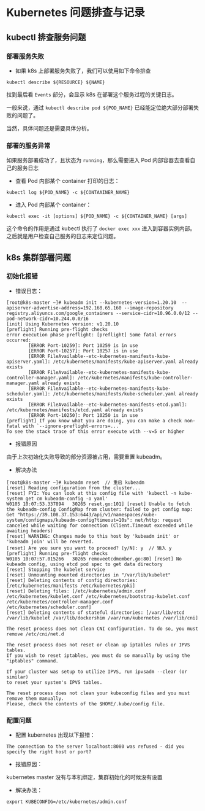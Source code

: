 # Kubernetes 问题排查与记录

## kubectl 排查服务问题

### 部署服务失败
- 如果 k8s 上部署服务失败了，我们可以使用如下命令排查
```shell
kubectl describe ${RESOURCE} ${NAME}
```

拉到最后看 `Events` 部分，会显示 k8s 在部署这个服务过程的关键日志。

一般来说，通过 `kubectl describe pod ${POD_NAME}` 已经能定位绝大部分部署失败的问题了。

当然，具体问题还是需要具体分析。

### 部署的服务异常

如果服务部署成功了，且状态为 `running`，那么需要进入 Pod 内部容器去查看自己的服务日志

- 查看 Pod 内部某个 container 打印的日志：
```shell
kubectl log ${POD_NAME} -c ${CONTAAINER_NAME}
```

- 进入 Pod 内部某个 container：
```shell
kubectl exec -it [options] ${POD_NAME} -c ${CONTAINER_NAME} [args]
```

这个命令的作用是通过 kubectl 执行了 `docker exec xxx` 进入到容器实例内部。之后就是用户检查自己服务的日志来定位问题。


## k8s 集群部署问题

### 初始化报错

- 错误日志：
```shell
[root@k8s-master ~]# kubeadm init --kubernetes-version=1.20.10  --apiserver-advertise-address=192.168.65.160 --image-repository registry.aliyuncs.com/google_containers --service-cidr=10.96.0.0/12 --pod-network-cidr=10.244.0.0/16
[init] Using Kubernetes version: v1.20.10
[preflight] Running pre-flight checks
error execution phase preflight: [preflight] Some fatal errors occurred:
        [ERROR Port-10259]: Port 10259 is in use
        [ERROR Port-10257]: Port 10257 is in use
        [ERROR FileAvailable--etc-kubernetes-manifests-kube-apiserver.yaml]: /etc/kubernetes/manifests/kube-apiserver.yaml already exists
        [ERROR FileAvailable--etc-kubernetes-manifests-kube-controller-manager.yaml]: /etc/kubernetes/manifests/kube-controller-manager.yaml already exists
        [ERROR FileAvailable--etc-kubernetes-manifests-kube-scheduler.yaml]: /etc/kubernetes/manifests/kube-scheduler.yaml already exists
        [ERROR FileAvailable--etc-kubernetes-manifests-etcd.yaml]: /etc/kubernetes/manifests/etcd.yaml already exists
        [ERROR Port-10250]: Port 10250 is in use
[preflight] If you know what you are doing, you can make a check non-fatal with `--ignore-preflight-errors=...`
To see the stack trace of this error execute with --v=5 or higher
```

- 报错原因

由于上次初始化失败导致的部分资源被占用，需要重置 kubeadm。

- 解决办法
```shell
[root@k8s-master ~]# kubeadm reset  // 重启 kubeadm
[reset] Reading configuration from the cluster...
[reset] FYI: You can look at this config file with 'kubectl -n kube-system get cm kubeadm-config -o yaml'
W0105 10:07:53.337894   30265 reset.go:101] [reset] Unable to fetch the kubeadm-config ConfigMap from cluster: failed to get config map: Get "https://39.108.37.153:6443/api/v1/namespaces/kube-system/configmaps/kubeadm-config?timeout=10s": net/http: request canceled while waiting for connection (Client.Timeout exceeded while awaiting headers)
[reset] WARNING: Changes made to this host by 'kubeadm init' or 'kubeadm join' will be reverted.
[reset] Are you sure you want to proceed? [y/N]: y  // 输入 y
[preflight] Running pre-flight checks
W0105 10:07:57.015266   30265 removeetcdmember.go:80] [reset] No kubeadm config, using etcd pod spec to get data directory
[reset] Stopping the kubelet service
[reset] Unmounting mounted directories in "/var/lib/kubelet"
[reset] Deleting contents of config directories: [/etc/kubernetes/manifests /etc/kubernetes/pki]
[reset] Deleting files: [/etc/kubernetes/admin.conf /etc/kubernetes/kubelet.conf /etc/kubernetes/bootstrap-kubelet.conf /etc/kubernetes/controller-manager.conf /etc/kubernetes/scheduler.conf]
[reset] Deleting contents of stateful directories: [/var/lib/etcd /var/lib/kubelet /var/lib/dockershim /var/run/kubernetes /var/lib/cni]

The reset process does not clean CNI configuration. To do so, you must remove /etc/cni/net.d

The reset process does not reset or clean up iptables rules or IPVS tables.
If you wish to reset iptables, you must do so manually by using the "iptables" command.

If your cluster was setup to utilize IPVS, run ipvsadm --clear (or similar)
to reset your system's IPVS tables.

The reset process does not clean your kubeconfig files and you must remove them manually.
Please, check the contents of the $HOME/.kube/config file.
```

### 配置问题

- 配置 kubernetes 出现以下报错：
```shell
The connection to the server localhost:8080 was refused - did you specify the right host or port?
```

- 报错原因：
  
kubernetes master 没有与本机绑定，集群初始化的时候没有设置 

- 解决办法：
```shell
export KUBECONFIG=/etc/kubernetes/admin.conf
```